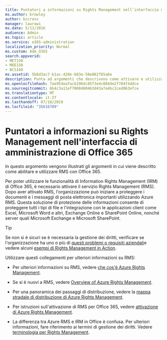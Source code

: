 ```yaml
---
title: Puntatori a informazioni su Rights Management nell'interfaccia di amministrazione di Office 365
ms.author: krowley
author: kccross
manager: laurawi
ms.date: 5/11/2016
audience: Admin
ms.topic: article
ms.service: o365-administration
localization_priority: Normal
ms.custom: Adm_O365
search.appverid:
- MET150
- MOE150
- BCS160
ms.assetid: 5b6d3ac7-b1ac-428e-b03e-50e882f85a6e
description: Punta ad argomenti che descrivono come attivare e utilizzare il servizio Rights Management con Office 365.
ms.openlocfilehash: 7ae954eafacb196dc85f3e4c084de2f704f4ddce
ms.sourcegitcommit: 6b4c3a11ef7000480463d43a7a4bc2ced063efce
ms.translationtype: MT
ms.contentlocale: it-IT
ms.lasthandoff: 07/10/2019
ms.locfileid: "35616709"
---
```

# <a name="pointers-to-information-about-rights-management-in-the-office-365-admin-center"></a>Puntatori a informazioni su Rights Management nell'interfaccia di amministrazione di Office 365

In questo argomento vengono illustrati gli argomenti in cui viene descritto come abilitare e utilizzare RMS con Office 365.
  
Per poter utilizzare le funzionalità di Information Rights Management (IRM) di Office 365, è necessario attivare il servizio Rights Management (RMS). Dopo aver attivato RMS, l'organizzazione può iniziare a proteggere i documenti e i messaggi di posta elettronica importanti utilizzando Azure RMS. Questa soluzione di protezione delle informazioni consente di proteggere tutti i tipi di file e l'integrazione con le applicazioni client come Excel, Microsoft Word e altri, Exchange Online e SharePoint Online, nonché server quali Microsoft Exchange e Microsoft SharePoint.
  
> [!TIP]
> Se non si è sicuri se è necessaria la gestione dei diritti, verificare se l'organizzazione ha uno o più di [questi problemi o requisiti aziendali](https://docs.microsoft.com/rights-management/understand-explore/azure-rms-problems-it-solves)e vedere alcuni [esempi di Rights Management in Action](https://docs.microsoft.com/rights-management/understand-explore/what-admins-users-see). 
  
Utilizzare questi collegamenti per ulteriori informazioni su RMS:
  
- Per ulteriori informazioni su RMS, vedere [che cos'è Azure Rights Management](https://docs.microsoft.com/rights-management/understand-explore/what-is-azure-rms).

- Se si è nuovi a RMS, vedere [Overview of Azure Rights Management](https://docs.microsoft.com/rights-management/understand-explore/azure-rights-management).

- Per una panoramica dei passaggi di distribuzione, vedere la [mappa stradale di distribuzione di Azure Rights Management](https://docs.microsoft.com/rights-management/plan-design/deployment-roadmap).

- Per istruzioni sull'attivazione di RMS per Office 365, vedere [attivazione di Azure Rights Management](https://technet.microsoft.com/library/jj658941.aspx).

- La differenza tra Azure RMS e IRM in Office è confusa. Per ulteriori informazioni, fare riferimento ai termini di gestione dei diritti. Vedere [terminologia per Rights Management](https://technet.microsoft.com/library/dn595132.aspx).
